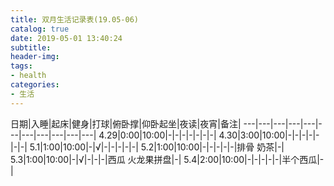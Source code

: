 ```yaml
---
title: 双月生活记录表(19.05-06)
catalog: true
date: 2019-05-01 13:40:24
subtitle:
header-img:
tags:
- health
categories:
- 生活
---
```


日期|入睡|起床|健身|打球|俯卧撑|仰卧起坐|夜读|夜宵|备注|
---|---|---|---|---|---|---|---|---|---|---|
4.29|0:00|10:00|-|-|-|-|-|-|-|
4.30|3:00|10:00|-|-|-|-|-|-|-|
5.1|1:00|10:00|-|√|-|-|-|-|-|
5.2|1:00|10:00|-|-|-|-|-|排骨 奶茶|-|
5.3|1:00|10:00|-|√|-|-|-|西瓜 火龙果拼盘|-|
5.4|2:00|10:00|-|-|-|-|-|半个西瓜|-|
